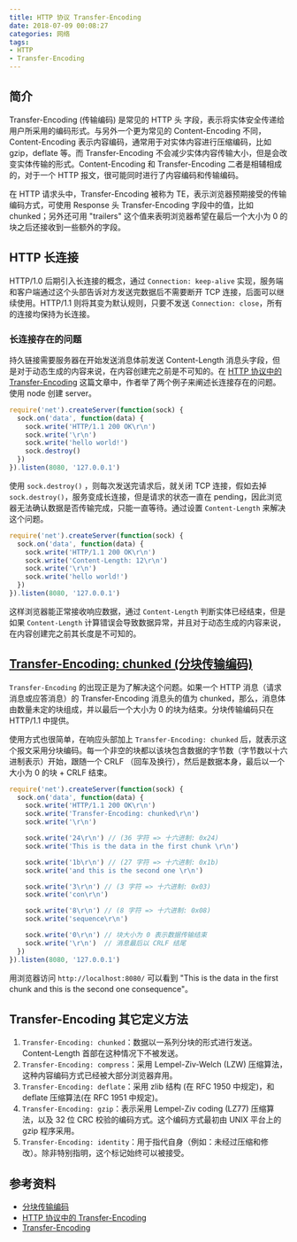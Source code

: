 ```yaml
---
title: HTTP 协议 Transfer-Encoding
date: 2018-07-09 00:08:27
categories: 网络
tags:
- HTTP
- Transfer-Encoding  
---
```


## 简介

Transfer-Encoding (传输编码) 是常见的 HTTP 头 字段，表示将实体安全传递给用户所采用的编码形式。与另外一个更为常见的 Content-Encoding 不同，Content-Encoding 表示内容编码，通常用于对实体内容进行压缩编码，比如 gzip，deflate 等。而 Transfer-Encoding 不会减少实体内容传输大小，但是会改变实体传输的形式。Content-Encoding 和 Transfer-Encoding 二者是相辅相成的，对于一个 HTTP 报文，很可能同时进行了内容编码和传输编码。

在 HTTP 请求头中，Transfer-Encoding 被称为 TE，表示浏览器预期接受的传输编码方式，可使用 Response 头 Transfer-Encoding 字段中的值，比如 chunked；另外还可用 "trailers" 这个值来表明浏览器希望在最后一个大小为 0 的块之后还接收到一些额外的字段。

<!--more-->

## HTTP 长连接

HTTP/1.0 后期引入长连接的概念，通过 `Connection: keep-alive` 实现，服务端和客户端通过这个头部告诉对方发送完数据后不需要断开 TCP 连接，后面可以继续使用。HTTP/1.1 则将其变为默认规则，只要不发送 `Connection: close`，所有的连接均保持为长连接。

### 长连接存在的问题

持久链接需要服务器在开始发送消息体前发送 Content-Length 消息头字段，但是对于动态生成的内容来说，在内容创建完之前是不可知的。在 [HTTP 协议中的 Transfer-Encoding](https://imququ.com/post/transfer-encoding-header-in-http.html) 这篇文章中，作者举了两个例子来阐述长连接存在的问题。使用 node 创建 server。

```javascript
require('net').createServer(function(sock) {
  sock.on('data', function(data) {
    sock.write('HTTP/1.1 200 OK\r\n')
    sock.write('\r\n')
    sock.write('hello world!')
    sock.destroy()
  })
}).listen(8080, '127.0.0.1')
```

使用 `sock.destroy()` ，则每次发送完请求后，就关闭 TCP 连接，假如去掉 `sock.destroy()`，服务变成长连接，但是请求的状态一直在 pending，因此浏览器无法确认数据是否传输完成，只能一直等待。通过设置 `Content-Length` 来解决这个问题。

```javascript
require('net').createServer(function(sock) {
  sock.on('data', function(data) {
    sock.write('HTTP/1.1 200 OK\r\n')
    sock.write('Content-Length: 12\r\n')
    sock.write('\r\n')
    sock.write('hello world!')
  })
}).listen(8080, '127.0.0.1')
```

这样浏览器能正常接收响应数据，通过 `Content-Length` 判断实体已经结束，但是如果 `Content-Length` 计算错误会导致数据异常，并且对于动态生成的内容来说，在内容创建完之前其长度是不可知的。

## [Transfer-Encoding: chunked (分块传输编码)](https://zh.wikipedia.org/wiki/%E5%88%86%E5%9D%97%E4%BC%A0%E8%BE%93%E7%BC%96%E7%A0%81)

`Transfer-Encoding` 的出现正是为了解决这个问题。如果一个 HTTP 消息（请求消息或应答消息）的 Transfer-Encoding 消息头的值为 chunked，那么，消息体由数量未定的块组成，并以最后一个大小为 0 的块为结束。分块传输编码只在 HTTP/1.1 中提供。

使用方式也很简单，在响应头部加上 `Transfer-Encoding: chunked` 后，就表示这个报文采用分块编码。每一个非空的块都以该块包含数据的字节数（字节数以十六进制表示）开始，跟随一个 CRLF （回车及换行），然后是数据本身，最后以一个大小为 0 的块 + CRLF 结束。

```javascript
require('net').createServer(function(sock) {
  sock.on('data', function(data) {
    sock.write('HTTP/1.1 200 OK\r\n')
    sock.write('Transfer-Encoding: chunked\r\n')
    sock.write('\r\n')

    sock.write('24\r\n') // (36 字符 => 十六进制: 0x24)
    sock.write('This is the data in the first chunk \r\n')

    sock.write('1b\r\n') // (27 字符 => 十六进制: 0x1b)
    sock.write('and this is the second one \r\n')

    sock.write('3\r\n') // (3 字符 => 十六进制: 0x03)
    sock.write('con\r\n')

    sock.write('8\r\n') // (8 字符 => 十六进制: 0x08)
    sock.write('sequence\r\n')

    sock.write('0\r\n') // 块大小为 0 表示数据传输结束
    sock.write('\r\n')  // 消息最后以 CRLF 结尾
  })
}).listen(8080, '127.0.0.1')
```
用浏览器访问 `http://localhost:8080/` 可以看到 "This is the data in the first chunk and this is the second one consequence"。

## Transfer-Encoding 其它定义方法

1. `Transfer-Encoding: chunked`：数据以一系列分块的形式进行发送。 Content-Length 首部在这种情况下不被发送。
2. `Transfer-Encoding: compress`：采用 Lempel-Ziv-Welch (LZW) 压缩算法，这种内容编码方式已经被大部分浏览器弃用。
3. `Transfer-Encoding: deflate`：采用 zlib 结构 (在 RFC 1950 中规定)，和 deflate 压缩算法(在 RFC 1951 中规定)。
4. `Transfer-Encoding: gzip`：表示采用 Lempel-Ziv coding (LZ77) 压缩算法，以及 32 位 CRC 校验的编码方式。这个编码方式最初由 UNIX 平台上的 gzip 程序采用。
5. `Transfer-Encoding: identity`：用于指代自身（例如：未经过压缩和修改）。除非特别指明，这个标记始终可以被接受。
 
## 参考资料

- [分块传输编码](https://zh.wikipedia.org/wiki/%E5%88%86%E5%9D%97%E4%BC%A0%E8%BE%93%E7%BC%96%E7%A0%81)
- [HTTP 协议中的 Transfer-Encoding](https://imququ.com/post/transfer-encoding-header-in-http.html)
- [Transfer-Encoding](https://developer.mozilla.org/zh-CN/docs/Web/HTTP/Headers/Transfer-Encoding)